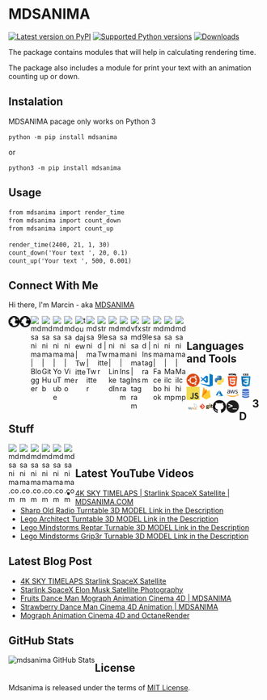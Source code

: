MDSANIMA
========

[![Latest version on PyPI](https://img.shields.io/pypi/v/mdsanima.svg)](https://pypi.org/project/mdsanima)
[![Supported Python versions](https://img.shields.io/pypi/pyversions/mdsanima.svg)](#Installation)
[![Downloads](https://pepy.tech/badge/mdsanima)](https://pepy.tech/project/mdsanima)

The package contains modules that will help in calculating rendering time.

The package also includes a module for print your text with an animation counting up or down.

## Instalation
MDSANIMA pacage only works on Python 3

    python -m pip install mdsanima

or

    python3 -m pip install mdsanima

## Usage

    from mdsanima import render_time
    from mdsanima import count_down
    from mdsanima import count_up

    render_time(2400, 21, 1, 30)
    count_down('Your text ', 20, 0.1)
    count_up('Your text ', 500, 0.001)

## Connect With Me
Hi there, I'm Marcin - aka [MDSANIMA][website]

[<img align="left" alt="mdsanima.com" width="22px" src="https://raw.githubusercontent.com/iconic/open-iconic/master/svg/globe.svg" />][website]
[<img align="left" alt="app.mdsanima.com" width="22px" src="https://raw.githubusercontent.com/iconic/open-iconic/master/svg/globe.svg" />][website_app]
[<img align="left" alt="mdsanima | Blogger" width="22px" src="https://cdn.jsdelivr.net/npm/simple-icons@v3/icons/blogger.svg" />][blog]
[<img align="left" alt="mdsanima | GitHub" width="22px" src="https://cdn.jsdelivr.net/npm/simple-icons@v3/icons/github.svg" />][github]
[<img align="left" alt="mdsanima | YouTube" width="22px" src="https://cdn.jsdelivr.net/npm/simple-icons@v3/icons/youtube.svg" />][youtube]
[<img align="left" alt="mdsanima | Vimeo" width="22px" src="https://cdn.jsdelivr.net/npm/simple-icons@v3/icons/vimeo.svg" />][vimeo]
[<img align="left" alt="toudajew | Twitter" width="22px" src="https://cdn.jsdelivr.net/npm/simple-icons@v3/icons/twitter.svg" />][twitter_toudajew]
[<img align="left" alt="mdsanima | Twitter" width="22px" src="https://cdn.jsdelivr.net/npm/simple-icons@v3/icons/twitter.svg" />][twitter_mdsanima]
[<img align="left" alt="str9led | Twitter" width="22px" src="https://cdn.jsdelivr.net/npm/simple-icons@v3/icons/twitter.svg" />][twitter_str9led]
[<img align="left" alt="mdsanima | LinkedIn" width="22px" src="https://cdn.jsdelivr.net/npm/simple-icons@v3/icons/linkedin.svg" />][linkedin]
[<img align="left" alt="mdsanima | Instagram" width="22px" src="https://cdn.jsdelivr.net/npm/simple-icons@v3/icons/instagram.svg" />][instagram_mdsanima]
[<img align="left" alt="vfxmdsanima | Instagram" width="22px" src="https://cdn.jsdelivr.net/npm/simple-icons@v3/icons/instagram.svg" />][instagram_vfxmdsanima]
[<img align="left" alt="str9led | Instagram" width="22px" src="https://cdn.jsdelivr.net/npm/simple-icons@v3/icons/instagram.svg" />][instagram_str9led]
[<img align="left" alt="mdsanima | Facebook" width="22px" src="https://cdn.jsdelivr.net/npm/simple-icons@v3/icons/facebook.svg" />][facebook]
[<img align="left" alt="mdsanima | Mailchimp" width="22px" src="https://cdn.jsdelivr.net/npm/simple-icons@v3/icons/mailchimp.svg" />][mailchimp]
[<img align="left" alt="mdsanima | Mailchimp" width="22px" src="https://cdn.jsdelivr.net/npm/simple-icons@v3/icons/turbosquid.svg" />][turbosquid]

<br/>

## Languages and Tools

[<img align="left" alt="Ubuntu" width="26px" src="https://raw.githubusercontent.com/github/explore/80688e429a7d4ef2fca1e82350fe8e3517d3494d/topics/ubuntu/ubuntu.png" />][website_app]
[<img align="left" alt="Visual Studio Code" width="26px" src="https://raw.githubusercontent.com/github/explore/80688e429a7d4ef2fca1e82350fe8e3517d3494d/topics/visual-studio-code/visual-studio-code.png" />][website_app]
[<img align="left" alt="Python" width="26px" src="https://raw.githubusercontent.com/github/explore/80688e429a7d4ef2fca1e82350fe8e3517d3494d/topics/python/python.png" />][website_app]
[<img align="left" alt="HTML5" width="26px" src="https://raw.githubusercontent.com/github/explore/80688e429a7d4ef2fca1e82350fe8e3517d3494d/topics/html/html.png" />][website_app]
[<img align="left" alt="CSS3" width="26px" src="https://raw.githubusercontent.com/github/explore/80688e429a7d4ef2fca1e82350fe8e3517d3494d/topics/css/css.png" />][website_app]
[<img align="left" alt="JavaScript" width="26px" src="https://raw.githubusercontent.com/github/explore/80688e429a7d4ef2fca1e82350fe8e3517d3494d/topics/javascript/javascript.png" />][website_app]
[<img align="left" alt="Firebase" width="26px" src="https://raw.githubusercontent.com/github/explore/80688e429a7d4ef2fca1e82350fe8e3517d3494d/topics/firebase/firebase.png" />][website_app]
[<img align="left" alt="Azure" width="26px" src="https://raw.githubusercontent.com/github/explore/80688e429a7d4ef2fca1e82350fe8e3517d3494d/topics/azure/azure.png" />][website_app]
[<img align="left" alt="Aws" width="26px" src="https://raw.githubusercontent.com/github/explore/80688e429a7d4ef2fca1e82350fe8e3517d3494d/topics/aws/aws.png" />][website_app]
[<img align="left" alt="SQL" width="26px" src="https://raw.githubusercontent.com/github/explore/80688e429a7d4ef2fca1e82350fe8e3517d3494d/topics/sql/sql.png" />][website_app]
[<img align="left" alt="MySQL" width="26px" src="https://raw.githubusercontent.com/github/explore/80688e429a7d4ef2fca1e82350fe8e3517d3494d/topics/mysql/mysql.png" />][website_app]
[<img align="left" alt="Git" width="26px" src="https://raw.githubusercontent.com/github/explore/80688e429a7d4ef2fca1e82350fe8e3517d3494d/topics/git/git.png" />][website_app]
[<img align="left" alt="GitHub" width="26px" src="https://raw.githubusercontent.com/github/explore/78df643247d429f6cc873026c0622819ad797942/topics/github/github.png" />][website_app]
[<img align="left" alt="Terminal" width="26px" src="https://raw.githubusercontent.com/github/explore/80688e429a7d4ef2fca1e82350fe8e3517d3494d/topics/terminal/terminal.png" />][website_app]

<br/>

## 3D Stuff

[<img align="left" alt="mdsanima.com" width="22px" src="https://cdn.jsdelivr.net/npm/simple-icons@3.11.0/icons/blender.svg" />][blender]
[<img align="left" alt="mdsanima.com" width="22px" src="https://cdn.jsdelivr.net/npm/simple-icons@3.11.0/icons/houdini.svg" />][houdini]
[<img align="left" alt="mdsanima.com" width="22px" src="https://cdn.jsdelivr.net/npm/simple-icons@3.11.0/icons/unrealengine.svg" />][unrealengine]
[<img align="left" alt="mdsanima.com" width="22px" src="https://cdn.jsdelivr.net/npm/simple-icons@3.11.0/icons/cinema4d.svg" />][cinema4d]
[<img align="left" alt="mdsanima.com" width="22px" src="https://cdn.jsdelivr.net/npm/simple-icons@3.11.0/icons/nuke.svg" />][nuke]
[<img align="left" alt="mdsanima.com" width="22px" src="https://cdn.jsdelivr.net/npm/simple-icons@3.11.0/icons/gimp.svg" />][gimp]

<br/>

## Latest YouTube Videos
<!-- YOUTUBE:START -->
- [4K SKY TIMELAPS | Starlink SpaceX Satellite | MDSANIMA.COM](https://www.youtube.com/watch?v=dW9VRi_NmZQ)
- [Sharp Old Radio Turntable 3D MODEL Link in the Description](https://www.youtube.com/watch?v=qAER517bznI)
- [Lego Architect Turntable 3D MODEL Link in the Description](https://www.youtube.com/watch?v=jLsj7MqR85Y)
- [Lego Mindstorms Reptar Turnable 3D MODEL Link in the Description](https://www.youtube.com/watch?v=uyqqlyDHJ-Y)
- [Lego Mindstorms Grip3r Turnable 3D MODEL Link in the Description](https://www.youtube.com/watch?v=VRYSmrVAXew)
<!-- YOUTUBE:END -->

## Latest Blog Post
<!-- BLOG-POST-LIST:START -->
- [4K SKY TIMELAPS Starlink SpaceX Satellite](http://feedproxy.google.com/~r/VisualBlender/~3/JNEIrF0Cqgw/4k-sky-timelaps-starlink-spacex.html)
- [Starlink SpaceX Elon Musk Satellite Photography](http://feedproxy.google.com/~r/VisualBlender/~3/3yCWpT4c9pE/starlink-spacex-elon-musk-satellite.html)
- [Fruits Dance Man Mograph Animation Cinema 4D | MDSANIMA](http://feedproxy.google.com/~r/VisualBlender/~3/NwAQy4HTvUM/fruits-dance-man-mograph-animation.html)
- [Strawberry Dance Man Cinema 4D Animation | MDSANIMA](http://feedproxy.google.com/~r/VisualBlender/~3/Jx2mfuWKOsE/strawberry-dance-man-cinema-4d.html)
- [Mograph Animation Cinema 4D and OctaneRender](http://feedproxy.google.com/~r/VisualBlender/~3/lju_U1jKzO4/mograph-animation-cinema-4d-and.html)
<!-- BLOG-POST-LIST:END -->

## GitHub Stats
<img align="left" alt="mdsanima GitHub Stats" src="https://github-readme-stats.codestackr.vercel.app/api?username=mdsanima&show_icons=true&hide_border=true" />

## License
Mdsanima is released under the terms of [MIT License](http://www.opensource.org/licenses/MIT).

[website]: https://mdsanima.com/
[website_app]: https://app.mdsanima.com
[blog]: https://blendervisual.blogspot.com
[github]: https://github.com/mdsanima
[youtube]: https://youtube.com/mdsanima
[vimeo]: https://vimeo.com/str9led
[twitter_toudajew]: https://twitter.com/toudajew
[twitter_mdsanima]: https://twitter.com/mdsanima
[twitter_str9led]: https://twitter.com/str9led
[linkedin]: https://www.linkedin.com/in/mdsanima
[instagram_mdsanima]: https://instagram.com/mdsanima
[instagram_vfxmdsanima]: https://instagram.com/vfxmdsanima
[instagram_str9led]: https://instagram.com/str9led
[facebook]: https://www.facebook.com/mdsanima
[mailchimp]: https://mdsanima.mailchimpsites.com
[turbosquid]: https://goo.gl/7TYKfT

[blender]: https://www.blender.org
[houdini]: https://www.sidefx.com
[unrealengine]: https://unrealengine.com
[cinema4d]: https://maxon.net
[nuke]: https://foundry.com
[gimp]: https://gimp.org